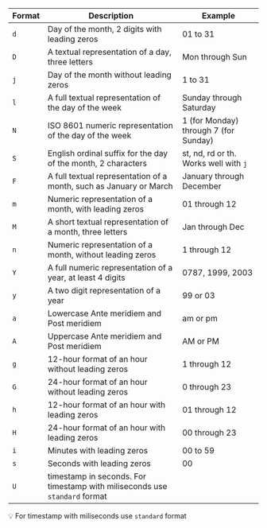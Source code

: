 | Format | Description                                                         | Example
|------|---------------------------------------------------------------------|--------------------------------------
| `d`  |	Day of the month, 2 digits with leading zeros 	                   | 01 to 31
| `D`  |	A textual representation of a day, three letters 	                 | Mon through Sun
| `j`  |	Day of the month without leading zeros 	                           | 1 to 31
| `l`  |	A full textual representation of the day of the week 	             | Sunday through Saturday
| `N`  |	ISO 8601 numeric representation of the day of the week 	           | 1 (for Monday) through 7 (for Sunday)
| `S`  |	English ordinal suffix for the day of the month, 2 characters 	   | st, nd, rd or th. Works well with `j`
| `F`  |	A full textual representation of a month, such as January or March | January through December
| `m`  |	Numeric representation of a month, with leading zeros 	           | 01 through 12
| `M`  |	A short textual representation of a month, three letters 	         | Jan through Dec
| `n`  |	Numeric representation of a month, without leading zeros 	         | 1 through 12
| `Y`  |	A full numeric representation of a year, at least 4 digits         | 0787, 1999, 2003
| `y`  |	A two digit representation of a year                               | 99 or 03
| `a`  |	Lowercase Ante meridiem and Post meridiem 	                       | am or pm
| `A`  |	Uppercase Ante meridiem and Post meridiem 	                       | AM or PM
| `g`  |	12-hour format of an hour without leading zeros 	                 | 1 through 12
| `G`  |	24-hour format of an hour without leading zeros 	                 | 0 through 23
| `h`  |	12-hour format of an hour with leading zeros 	                     | 01 through 12
| `H`  |	24-hour format of an hour with leading zeros 	                     | 00 through 23
| `i`  |	Minutes with leading zeros 	                                       | 00 to 59
| `s`  |	Seconds with leading zeros 	                                       | 00
| `U`  | timestamp in seconds. For timestamp with miliseconds use `standard` format |


💡 For timestamp with miliseconds use `standard` format
